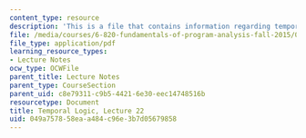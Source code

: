 ```yaml
---
content_type: resource
description: 'This is a file that contains information regarding temporal logic. '
file: /media/courses/6-820-fundamentals-of-program-analysis-fall-2015/049a757858eaa484c96e3b7d05679858_MIT6_820F15_L22.pdf
file_type: application/pdf
learning_resource_types:
- Lecture Notes
ocw_type: OCWFile
parent_title: Lecture Notes
parent_type: CourseSection
parent_uid: c8e79311-c9b5-4421-6e30-eec14748516b
resourcetype: Document
title: Temporal Logic, Lecture 22
uid: 049a7578-58ea-a484-c96e-3b7d05679858
---
```

